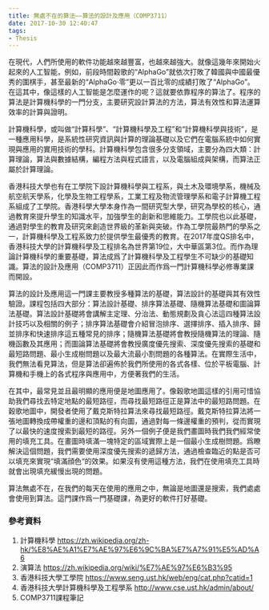 ```yaml
---
title: 無處不在的算法——算法的設計及應用（COMP3711）
date: 2017-10-30 12:40:47
tags:
- Thesis
---
```



在現代，人們所使用的軟件功能越來越豐富，也越來越強大。就像這幾年來開始火起來的人工智能，例如，前段時間穀歌的“AlphaGo”就依次打敗了韓國與中國最優秀的圍棋手，甚至最新的“AlphaGo·零”更以一百比零的成績打敗了“AlphaGo”。在這其中，像這樣的人工智能是怎麼運作的呢？這就要依靠程序的算法了。程序的算法是計算機科學的一門分支，主要研究設計算法的方法，算法有效性和算法運算效率的計算與證明。
<!--more-->
計算機科學，或叫做“計算科學”、“計算機科學及工程”和“計算機科學與技術”，是一種應用科學，是系統性研究資訊與計算的理論基礎以及它們在電腦系統中如何實現與應用的實用技術的學科。計算機科學包含很多分支領域，主要分為四大類：計算理論，算法與數據結構，編程方法與程式語言，以及電腦組成與架構，而算法正屬於計算理論。

香港科技大學也有在工學院下設計算機科學與工程系，與土木及環境學系，機械及航空航天學系，化學及生物工程學系，工業工程及物流管理學系和電子計算機工程系組成了工學院。香港科學大學本身作為一間研究型大學，研究為學校的核心，通過教育來提升學生的知識水平，加強學生的創新和思維能力。工學院也以此基礎，通過對學生的教育及研究來創造世界級的革新與突破。作為工學院最熱門的學系之一，計算機科學及工程系致力於提供學生最優秀的教育。在2017年度QS排名中，香港科技大學的計算機科學及工程排名為世界第19位，大中華區第3位。而作為理論計算機科學的重要基礎，算法成爲了計算機科學及工程學生不可缺少的基礎知識。算法的設計及應用（COMP3711）正因此而作爲一門計算機科學必修專業課而開設。

算法的設計及應用這一門課主要教授多種算法的基礎，算法設計的基礎與其有效性驗證。課程包括四大部分：算法設計基礎、排序算法基礎、隨機算法基礎和圖論算法基礎。算法設計基礎將會講解主定理、分治法、動態規劃及貪心法這四種算法設計技巧以及相關的例子；排序算法基礎會介紹冒泡排序、選擇排序、插入排序、歸並排序和快速排序這五種常見的排序；隨機算法基礎將會教授隨機算法的理論、隨機函數及其應用；而圖論算法基礎將會教授廣度優先搜索、深度優先搜索的基礎和最短路問題、最小生成樹問題以及最大流最小割問題的各種算法。在實際生活中，我們無法看見算法，但是算法卻遍佈於我們所使用的各式各樣、位於平板電腦、計算機和手機上的各式程序與應用中，方便著我們的生活。

在其中，最常見並且最明顯的應用便是地圖應用了。像穀歌地圖這樣的引用可惜協助我們尋找去特定地點的最短路徑，而尋找最短路徑正是算法中的最短路問題。在穀歌地圖中，開發者使用了戴克斯特拉算法來尋找最短路徑。戴克斯特拉算法將一張地圖轉換成帶權重的邊和頂點的有向圖，通過對每一條邊權重的預判，從而實現了以最快的速度搜索到最短的路徑。另外一個例子便是我們畫圖時我們我們經常使用的填充工具。在畫圖時填滿一塊特定的區域實際上是一個最小生成樹問題。爲瞭解決這個問題，我們需要使用深度優先搜索的遞歸方法，通過檢查臨近的點是否可以填充來實現“填滿顔色“的效果。如果沒有使用這種方法，我們在使用填充工具時就會出現填充緩慢出現的問題。

算法無處不在，在我們的每天在使用的應用之中，無論是地圖還是搜索，我們處處會使用到算法。這門課作爲一門基礎課，為更好的軟件打好基礎。


### 參考資料

1.  計算機科學
    <https://zh.wikipedia.org/zh-hk/%E8%AE%A1%E7%AE%97%E6%9C%BA%E7%A7%91%E5%AD%A6>
2.  演算法
    <https://zh.wikipedia.org/wiki/%E7%AE%97%E6%B3%95>
3.  香港科技大學工學院
    <https://www.seng.ust.hk/web/eng/cat.php?catid=1>
4.  香港科技大學計算機科學及工程學系
    <http://www.cse.ust.hk/admin/about/>
5.  COMP3711課程筆記